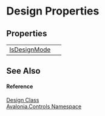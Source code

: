 # Design Properties




## Properties
<table>
<tr>
<td><a href="P_Avalonia_Controls_Design_IsDesignMode">IsDesignMode</a></td>
<td> </td>
</tr>
</table>

## See Also


#### Reference
<a href="T_Avalonia_Controls_Design">Design Class</a>  
<a href="N_Avalonia_Controls">Avalonia.Controls Namespace</a>  
